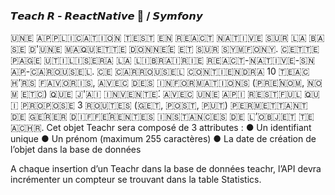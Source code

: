 ### 𝙏𝙚𝙖𝙘𝙝  𝙍 - 𝙍𝙚𝙖𝙘𝙩𝙉𝙖𝙩𝙞𝙫𝙚 📱 / 𝙎𝙮𝙢𝙛𝙤𝙣𝙮 

🇺‌🇳‌🇪‌ 🇦‌🇵‌🇵‌🇱‌🇮‌🇨‌🇦‌🇹‌🇮‌🇴‌🇳‌ 🇹‌🇪‌🇸‌🇹‌ 🇪‌🇳‌ 🇷‌🇪‌🇦‌🇨‌🇹‌ 🇳‌🇦‌🇹‌🇮‌🇻‌🇪‌ 🇸‌🇺‌🇷‌ 🇱‌🇦‌ 🇧‌🇦‌🇸‌🇪‌ 🇩‌'🇺‌🇳‌🇪‌ 🇲‌🇦‌🇶‌🇺‌🇪‌🇹‌🇹‌🇪‌ 🇩‌🇴‌🇳‌🇳‌🇪‌́🇪‌ 🇪‌🇹‌ 🇸‌🇺‌🇷‌ 🇸‌🇾‌🇲‌🇫‌🇴‌🇳‌🇾‌. 🇨‌🇪‌🇹‌🇹‌🇪‌ 🇵‌🇦‌🇬‌🇪‌ 🇺‌🇹‌🇮‌🇱‌🇮‌🇸‌🇪‌🇷‌🇦‌ 🇱‌🇦‌ 🇱‌🇮‌🇧‌🇷‌🇦‌🇮‌🇷‌🇮‌🇪‌ 🇷‌🇪‌🇦‌🇨‌🇹‌-🇳‌🇦‌🇹‌🇮‌🇻‌🇪‌-🇸‌🇳‌🇦‌🇵‌-🇨‌🇦‌🇷‌🇴‌🇺‌🇸‌🇪‌🇱‌. 🇨‌🇪‌ 🇨‌🇦‌🇷‌🇷‌🇴‌🇺‌🇸‌🇪‌🇱‌ 🇨‌🇴‌🇳‌🇹‌🇮‌🇪‌🇳‌🇩‌🇷‌🇦‌ 10 🇹‌🇪‌🇦‌🇨‌🇭‌’🇷‌🇸‌ 🇫‌🇦‌🇻‌🇴‌🇷‌🇮‌🇸‌, 🇦‌🇻‌🇪‌🇨‌ 🇩‌🇪‌🇸‌ 🇮‌🇳‌🇫‌🇴‌🇷‌🇲‌🇦‌🇹‌🇮‌🇴‌🇳‌🇸‌ (🇵‌🇷‌🇪‌́🇳‌🇴‌🇲‌, 🇳‌🇴‌🇲‌ 🇪‌🇹‌🇨‌) 🇶‌🇺‌🇪‌ 🇯‌'🇦‌🇮‌ 🇮‌🇳‌🇻‌🇪‌🇳‌🇹‌🇪‌́. 🇦‌🇻‌🇪‌🇨‌ 🇺‌🇳‌🇪‌ 🇦‌🇵‌🇮‌ 🇷‌🇪‌🇸‌🇹‌🇫‌🇺‌🇱‌ 🇶‌🇺‌🇮‌ 🇵‌🇷‌🇴‌🇵‌🇴‌🇸‌🇪‌ 3 🇷‌🇴‌🇺‌🇹‌🇪‌🇸‌ (🇬‌🇪‌🇹‌, 🇵‌🇴‌🇸‌🇹‌, 🇵‌🇺‌🇹‌) 🇵‌🇪‌🇷‌🇲‌🇪‌🇹‌🇹‌🇦‌🇳‌🇹‌ 🇩‌🇪‌ 🇬‌🇪‌́🇷‌🇪‌🇷‌ 🇩‌🇮‌🇫‌🇫‌🇪‌́🇷‌🇪‌🇳‌🇹‌🇪‌🇸‌ 🇮‌🇳‌🇸‌🇹‌🇦‌🇳‌🇨‌🇪‌🇸‌ 🇩‌🇪‌ 🇱‌’🇴‌🇧‌🇯‌🇪‌🇹‌ 🇹‌🇪‌🇦‌🇨‌🇭‌🇷‌.
Cet objet Teachr sera composé de 3 attributes :
●	Un identifiant unique
●	Un prénom (maximum 255 caractères)
●	La date de création de l’objet dans la base de données

A chaque insertion d’un Teachr dans la base de données teachr, l’API devra incrémenter un compteur se trouvant dans la table Statistics.
